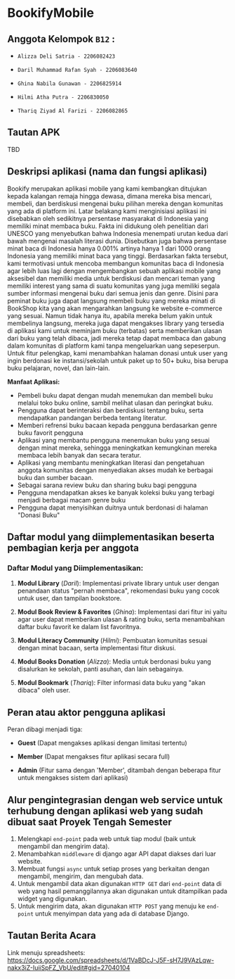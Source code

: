 # BookifyMobile

## **Anggota Kelompok `B12` :**

- `Alizza Deli Satria - 2206082423`

- `Daril Muhammad Rafan Syah - 2206083640`

- `Ghina Nabila Gunawan - 2206825914`

- `Hilmi Atha Putra - 2206830050`

- `Thariq Ziyad Al Farizi - 2206082865`

## **Tautan APK**
TBD

## Deskripsi aplikasi (nama dan fungsi aplikasi)
Bookify merupakan aplikasi mobile yang kami kembangkan ditujukan kepada kalangan remaja hingga dewasa, dimana mereka bisa mencari, membeli, dan berdiskusi mengenai buku pilihan mereka dengan komunitas yang ada di platform ini. Latar belakang kami menginisiasi aplikasi ini disebabkan oleh sedikitnya persentase masyarakat di Indonesia yang memiliki minat membaca buku. Fakta ini didukung oleh penelitian dari UNESCO yang menyebutkan bahwa Indonesia menempati urutan kedua dari bawah mengenai masalah literasi dunia. Disebutkan juga bahwa persentase minat baca di Indonesia hanya 0.001% artinya hanya 1 dari 1000 orang Indonesia yang memiliki minat baca yang tinggi. Berdasarkan fakta tersebut, kami termotivasi untuk mencoba membangun komunitas baca di Indonesia agar lebih luas lagi dengan mengembangkan sebuah aplikasi mobile yang aksesibel dan memiliki media untuk berdiskusi dan mencari teman yang memiliki interest yang sama di suatu komunitas yang juga memiliki segala sumber informasi mengenai buku dari semua jenis dan genre. Disini para peminat buku juga dapat langsung membeli buku yang mereka minati di BookShop kita yang akan mengarahkan langsung ke website e-commerce yang sesuai. Namun tidak hanya itu, apabila mereka belum yakin untuk membelinya langsung, mereka juga dapat mengakses library yang tersedia di aplikasi kami untuk meminjam buku (terbatas) serta memberikan ulasan dari buku yang telah dibaca, jadi mereka tetap dapat membaca dan gabung dalam komunitas di platform kami tanpa mengeluarkan uang sepeserpun. Untuk fitur pelengkap, kami menambahkan halaman donasi untuk user yang ingin berdonasi ke instansi/sekolah untuk paket up to 50+ buku, bisa berupa buku pelajaran, novel, dan lain-lain.

**Manfaat Aplikasi:**
- Pembeli buku dapat dengan mudah menemukan dan membeli buku melalui toko buku online, sambil melihat ulasan dan peringkat buku.
- Pengguna dapat berinteraksi dan berdiskusi tentang buku, serta mendapatkan pandangan berbeda tentang literatur.
- Memberi refrensi buku bacaan kepada pengguna berdasarkan genre buku favorit pengguna
- Aplikasi yang membantu pengguna menemukan buku yang sesuai dengan minat mereka, sehingga meningkatkan kemungkinan mereka membaca lebih banyak dan secara teratur.
- Aplikasi yang membantu meningkatkan literasi dan pengetahuan anggota komunitas dengan menyediakan akses mudah ke berbagai buku dan sumber bacaan.
- Sebagai sarana review buku dan sharing buku bagi pengguna
- Pengguna mendapatkan akses ke banyak koleksi buku yang terbagi menjadi berbagai macam genre buku
- Pengguna dapat menyisihkan duitnya untuk berdonasi di halaman "Donasi Buku"

## Daftar modul yang diimplementasikan beserta pembagian kerja per anggota
### **Daftar Modul yang Diimplementasikan:**
1. **Modul Library** (*Daril*):
Implementasi private library untuk user dengan penandaan status "pernah membaca", rekomendasi buku yang cocok untuk user, dan tampilan bookstore.

2. **Modul Book Review & Favorites** (*Ghina*):
Implementasi dari fitur ini yaitu agar user dapat memberikan ulasan & rating buku, serta menambahkan daftar buku favorit ke dalam list favoritnya.

3. **Modul Literacy Community** (*Hilmi*):
Pembuatan komunitas sesuai dengan minat bacaan, serta implementasi fitur diskusi.

4. **Modul Books Donation** (*Alizza*):
Media untuk berdonasi buku yang disalurkan ke sekolah, panti asuhan, dan lain sebagainya.

5. **Modul Bookmark** (*Thariq*):
Filter informasi data buku yang "akan dibaca" oleh user.

## Peran atau aktor pengguna aplikasi
Peran dibagi menjadi tiga:

- **Guest** (Dapat mengakses aplikasi dengan limitasi tertentu)

- **Member** (Dapat mengakses fitur aplikasi secara full)

- **Admin** (Fitur sama dengan 'Member', ditambah dengan beberapa fitur untuk mengakses sistem dari aplikasi)

## Alur pengintegrasian dengan web service untuk terhubung dengan aplikasi web yang sudah dibuat saat Proyek Tengah Semester
1. Melengkapi `end-point` pada web untuk tiap modul (baik untuk mengambil dan mengirim data).
2. Menambahkan `middleware` di django agar API dapat diakses dari luar website.
3. Membuat fungsi `async` untuk setiap proses yang berkaitan dengan mengambil, mengirim, dan mengubah data.
4. Untuk mengambil data akan digunakan `HTTP GET` dari `end-point` data di web yang hasil pemanggilannya akan digunakan untuk ditampilkan pada widget yang digunakan.
5. Untuk mengirim data, akan digunakan `HTTP POST` yang menuju ke `end-point` untuk menyimpan data yang ada di database Django.

## Tautan Berita Acara
Link menuju spreadsheets: \
https://docs.google.com/spreadsheets/d/1VaBDcJ-J5F-sH7J9VAzLqw-nakx3iZ-IuiiSpFZ_VbU/edit#gid=27040104
